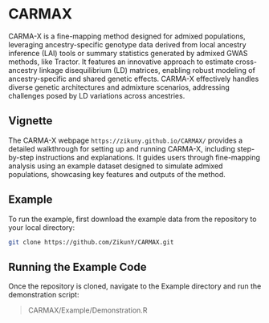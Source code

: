 # CARMAX
CARMA-X is a fine-mapping method designed for admixed populations, leveraging ancestry-specific genotype data derived from local ancestry inference (LAI) tools or summary statistics generated by admixed GWAS methods, like Tractor. It features an innovative approach to estimate cross-ancestry linkage disequilibrium (LD) matrices, enabling robust modeling of ancestry-specific and shared genetic effects. CARMA-X effectively handles diverse genetic architectures and admixture scenarios, addressing challenges posed by LD variations across ancestries. 

## Vignette

The CARMA-X webpage `https://zikuny.github.io/CARMAX/` provides a detailed walkthrough for setting up and running CARMA-X, including step-by-step instructions and explanations. It guides users through fine-mapping analysis using an example dataset designed to simulate admixed populations, showcasing key features and outputs of the method.

## Example

To run the example, first download the example data from the repository to your local directory:

```bash
git clone https://github.com/ZikunY/CARMAX.git
```

## Running the Example Code

Once the repository is cloned, navigate to the Example directory and run the demonstration script:

> CARMAX/Example/Demonstration.R
